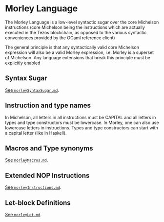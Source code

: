 # Morley Language

The Morley Language is a low-level syntactic sugar over the core Michelson
instructions (core Michelson being the instructions which are actually executed
in the Tezos blockchain, as opposed to the various syntactic conveniences
provided by the OCaml reference client)

The general principle is that any syntactically valid core Michelson expression
will also be a valid Morley expression, i.e. Morley is a superset of
Michelson. Any language extensions that break this principle must be explicitly
enabled

## Syntax Sugar

[See `morleySyntaxSugar.md`](./morleySyntaxSugar.md).

## Instruction and type names

In Michelson, all letters in all instructions must be CAPITAL and all letters in types and type constructors must be lowercase.
In Morley, one can also use lowercase letters in instructions.
Types and type constructors can start with a capital letter (like in Haskell).

## Macros and Type synonyms

[See `morleyMacros.md`](./morleyMacros.md).

## Extended NOP Instructions

[See `morleyInstructions.md`](./morleyInstructions.md).

## Let-block Definitions

[See `morleyLet.md`](./morleyLet.md).
